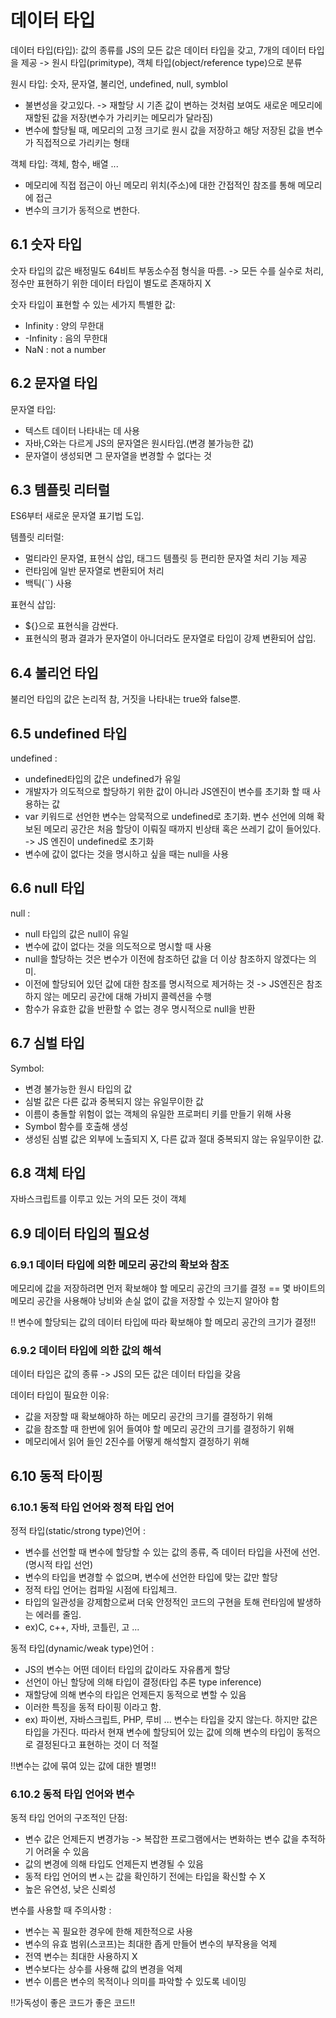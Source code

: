 데이터 타입
==========

데이터 타입(타입): 값의 종류를 
JS의 모든 값은 데이터 타입을 갖고, 7개의 데이터 타입을 제공 -> 원시 타입(primitype), 객체 타입(object/reference type)으로 분류

원시 타입: 숫자, 문자열, 불리언, undefined, null, symblol
 - 불변성을 갖고있다. -> 재할당 시 기존 값이 변하는 것처럼 보여도 새로운 메모리에 재할된 값을 저장(변수가 가리키는 메모리가 달라짐)
 - 변수에 할당될 때, 메모리의 고정 크기로 원시 값을 저장하고 해당 저장된 값을 변수가 직접적으로 가리키는 형태

객체 타입: 객체, 함수, 배열 ...
 - 메모리에 직접 접근이 아닌 메모리 위치(주소)에 대한 간접적인 참조를 통해 메모리에 접근
 - 변수의 크기가 동적으로 변한다. 

6.1 숫자 타입
-------------
숫자 타입의 값은 배정밀도 64비트 부동소수점 형식을 따름. ->  모든 수를 실수로 처리, 정수만 표현하기 위한 데이터 타입이 별도로 존재하지 X

숫자 타입이 표현할 수 있는 세가지 특별한 값:
 - Infinity : 양의 무한대
 - -Infinity : 음의 무한대
 - NaN : not a number

6.2 문자열 타입
--------------
문자열 타입: 
 - 텍스트 데이터 나타내는 데 사용
 - 자바,C와는 다르게 JS의 문자열은 원시타입.(변경 불가능한 값)
 - 문자열이 생성되면 그 문자열을 변경할 수 없다는 것

6.3 템플릿 리터럴
----------------
ES6부터 새로운 문자열 표기법 도입.

템플릿 리터럴: 
 - 멀티라인 문자열, 표현식 삽입, 태그드 템플릿 등 편리한 문자열 처리 기능 제공
 - 런타임에 일반 문자열로 변환되어 처리
 - 백틱(``) 사용

표현식 삽입: 
 - ${}으로 표현식을 감싼다.
 - 표현식의 평과 결과가 문자열이 아니더라도 문자열로 타입이 강제 변환되어 삽입.

6.4 불리언 타입
---------------
불리언 타입의 값은 논리적 참, 거짓을 나타내는 true와 false뿐.

6.5 undefined 타입
------------------
undefined : 
 - undefined타입의 값은 undefined가 유일
 - 개발자가 의도적으로 할당하기 위한 값이 아니라 JS엔진이 변수를 초기화 할 때 사용하는 값
 - var 키워드로 선언한 변수는 암묵적으로 undefined로 초기화. 변수 선언에 의해 확보된 메모리 공간은 처음 할당이 이뤄질 때까지 빈상태 혹은 쓰레기 값이 들어있다. 
    -> JS 엔진이 undefined로 초기화
 - 변수에 값이 없다는 것을 명시하고 싶을 때는 null을 사용

6.6 null 타입
-------------
null : 
 - null 타입의 값은 null이 유일
 - 변수에 값이 없다는 것을 의도적으로 명시할 때 사용
 - null을 할당하는 것은 변수가 이전에 참조하던 값을 더 이상 참조하지 않겠다는 의미.
 - 이전에 할당되어 있던 값에 대한 참조를 명시적으로 제거하는 것 -> JS엔진은 참조하지 않는 메모리 공간에 대해 가비지 콜렉션을 수행
 - 함수가 유효한 값을 반환할 수 없는 경우 명시적으로 null을 반환

6.7 심벌 타입
-------------
Symbol: 
 - 변경 불가능한 원시 타입의 값
 - 심벌 값은 다른 값과 중복되지 않는 유일무이한 값
 - 이름이 충돌할 위험이 없는 객체의 유일한 프로퍼티 키를 만들기 위해 사용
 - Symbol 함수를 호출해 생성
 - 생성된 심벌 값은 외부에 노출되지 X, 다른 값과 절대 중복되지 않는 유일무이한 값.

6.8 객체 타입
------------
자바스크립트를 이루고 있는 거의 모든 것이 객체

6.9 데이터 타입의 필요성
-----------------------
### 6.9.1 데이터 타입에 의한 메모리 공간의 확보와 참조
메모리에 값을 저장하려면 먼저 확보해야 할 메모리 공간의 크기를 결정
== 몇 바이트의 메모리 공간을 사용해야 낭비와 손실 없이 값을 저장할 수 있는지 알아야 함

!! 변수에 할당되는 값의 데이터 타입에 따라 확보해야 할 메모리 공간의 크기가 결정!!

### 6.9.2 데이터 타입에 의한 값의 해석
데이터 타입은 값의 종류 -> JS의 모든 값은 데이터 타입을 갖음

데이터 타입이 필요한 이유:
 - 값을 저장할 때 확보해야하 하는 메모리 공간의 크기를 결정하기 위해
 - 값을 참조할 때 한번에 읽어 들여야 할 메모리 공간의 크기를 결정하기 위해
 - 메모리에서 읽어 들인 2진수를 어떻게 해석할지 결정하기 위해

6.10 동적 타이핑
---------------
### 6.10.1 동적 타입 언어와 정적 타입 언어
정적 타입(static/strong type)언어 : 
 - 변수를 선언할 때 변수에 할당할 수 있는 값의 종류, 즉 데이터 타입을 사전에 선언. (명시적 타입 선언)
 - 변수의 타입을 변경할 수 없으며, 변수에 선언한 타입에 맞는 값만 할당
 - 정적 타입 언어는 컴파일 시점에 타입체크.
 - 타입의 일관성을 강제함으로써 더욱 안정적인 코드의 구현을 토해 런타임에 발생하는 에러를 줄임. 
 - ex)C, c++, 자바, 코틀린, 고 ...

동적 타입(dynamic/weak type)언어 :
 - JS의 변수는 어떤 데이터 타입의 값이라도 자유롭게 할당
 - 선언이 아닌 할당에 의해 타입이 결정(타입 추론 type inference)
 - 재할당에 의해 변수의 타입은 언제든지 동적으로 변할 수 있음
 - 이러한 특징을 동적 타이핑 이라고 함.
 - ex) 파이썬, 자바스크립트, PHP, 루비 ...
변수는 타입을 갖지 않는다. 하지만 값은 타입을 가진다.
따라서 현재 변수에 할당되어 있는 값에 의해 변수의 타입이 동적으로 결정된다고 표현하는 것이 더 적절

!!변수는 값에 묶여 있는 값에 대한 별명!!

### 6.10.2 동적 타입 언어와 변수
동적 타입 언어의 구조적인 단점:
 - 변수 값은 언제든지 변경가능 -> 복잡한 프로그램에서는 변화하는 변수 값을 추적하기 어려울 수 있음
 - 값의 변경에 의해 타입도 언제든지 변경될 수 있음
 - 동적 타입 언어의 변ㅅ는 값을 확인하기 전에는 타입을 확신할 수 X
 - 높은 유연성, 낮은 신뢰성

변수를 사용할 때 주의사항 :
 - 변수는 꼭 필요한 경우에 한해 제한적으로 사용
 - 변수의 유효 범위(스코프)는 최대한 좁게 만들어 변수의 부작용을 억제
 - 전역 변수는 최대한 사용하지 X
 - 변수보다는 상수를 사용해 값의 변경을 억제
 - 변수 이름은 변수의 목적이나 의미를 파악할 수 있도록 네이밍

!!가독성이 좋은 코드가 좋은 코드!!